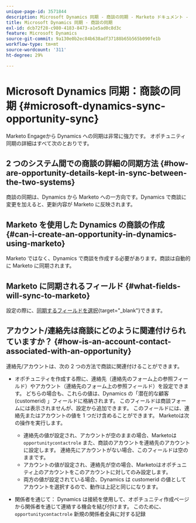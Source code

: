 ```yaml
---
unique-page-id: 3571844
description: Microsoft Dynamics 同期 - 商談の同期 - Marketo ドキュメント - 製品ドキュメント
title: Microsoft Dynamics 同期 - 商談の同期
exl-id: dcb72f28-c980-4183-8473-a1e5ad0c8d3c
feature: Microsoft Dynamics
source-git-commit: 9a130e0b2ec84b638adf37188b65b565b090fe1b
workflow-type: tm+mt
source-wordcount: '311'
ht-degree: 29%

---
```


# Microsoft Dynamics 同期：商談の同期 {#microsoft-dynamics-sync-opportunity-sync}

Marketo Engageから Dynamics への同期は非常に強力です。 オポチュニティ同期の詳細はすべて次のとおりです。

## 2 つのシステム間での商談の詳細の同期方法 {#how-are-opportunity-details-kept-in-sync-between-the-two-systems}

商談の同期は、Dynamics から Marketo への一方向です。Dynamics で商談に変更を加えると、更新内容が Marketo に反映されます。

## Marketo を使用した Dynamics の商談の作成 {#can-i-create-an-opportunity-in-dynamics-using-marketo}

Marketo ではなく、Dynamics で商談を作成する必要があります。商談は自動的に Marketo に同期されます。

## Marketo に同期されるフィールド {#what-fields-will-sync-to-marketo}

設定の際に、[同期するフィールドを選択](/help/marketo/product-docs/crm-sync/microsoft-dynamics-sync/sync-setup/microsoft-dynamics-365-with-ropc-connection/step-4-of-4-connect.md#select-fields-to-sync){target="_blank"}できます。

## アカウント/連絡先は商談にどのように関連付けられていますか？ {#how-is-an-account-contact-associated-with-an-opportunity}

連絡先/アカウントは、次の 2 つの方法で商談に関連付けることができます。

* オポチュニティを作成する際に、連絡先（連絡先のフォーム上の参照フィールド）やアカウント（連絡先のフォーム上の参照フィールド）を設定できます。 どちらの場合も、これらの値は、Dynamics の「潜在的な顧客 (customerid) 」フィールドに格納されます。 このフィールドは商談フォームには表示されませんが、設定から追加できます。 このフィールドには、連絡先またはアカウントの値を 1 つだけ含めることができます。 Marketoは次の操作を実行します。

   * 連絡先の値が設定され、アカウントが空のままの場合、Marketoは `opportunitycontactrole` また、商談のアカウントを連絡先のアカウントに設定します。 連絡先にアカウントがない場合、このフィールドは空のままです。
   * アカウントの値が設定され、連絡先が空の場合、Marketoはオポチュニティ上のアカウントをこのアカウントに対してのみ設定します。
   * 両方の値が設定されている場合、Dynamics は customerid の値としてアカウントを選択するので、動作は上記と同じになります。


* 関係者を通じて： Dynamics は接続を使用して、オポチュニティ作成ページから関係者を通じて連絡する機会を結び付けます。 このために、 `opportunitycontactrole` 新規の関係者全員に対する記録

